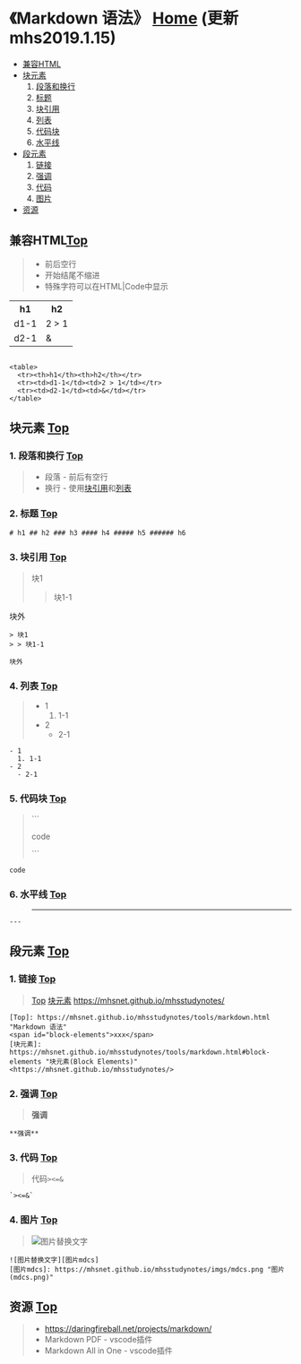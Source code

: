 # 《Markdown 语法》 [Home] (更新 mhs2019.1.15)

- [兼容HTML]
- [块元素]
  1. [段落和换行]
  2. [标题]
  3. [块引用]
  4. [列表]
  5. [代码块]
  6. [水平线]
- [段元素]
  1. [链接]
  2. [强调]
  3. [代码]
  4. [图片]
- [资源]

## <span id="inline-html">兼容HTML</span>[Top]
> - 前后空行
> - 开始结尾不缩进
> - 特殊字符可以在HTML|Code中显示

<table>
  <tr><th>h1</th><th>h2</th></tr>
  <tr><td>d1-1</td><td>2 > 1</td></tr>
  <tr><td>d2-1</td><td>&</td></tr>
</table>

```

<table>
  <tr><th>h1</th><th>h2</th></tr>
  <tr><td>d1-1</td><td>2 > 1</td></tr>
  <tr><td>d2-1</td><td>&</td></tr>
</table>

```

## <span id="block-elements">块元素</span> [Top]

### 1. <span id="paragraphs-line">段落和换行</span> [Top]
> - 段落 - 前后有空行
> - 换行 - 使用[块引用]和[列表]

### 2. <span id="headers">标题</span> [Top]
```
# h1 ## h2 ### h3 #### h4 ##### h5 ###### h6
```

### 3. <span id="block-quotes">块引用</span> [Top]
> 块1
> > 块1-1

块外
```
> 块1
> > 块1-1

块外
```

### 4. <span id="lists">列表</span> [Top]
> - 1
>   1. 1-1
> - 2
>   - 2-1
```
- 1
  1. 1-1
- 2
  - 2-1
```

### 5. <span id="code-blocks">代码块</span> [Top]
> \`\`\`
> 
> code
> 
> \`\`\`
```
code
``` 

### 6. <span id="horizontal-rules">水平线</span> [Top]
> ---
```  
---
```

## <span id="span-elements">段元素</span> [Top]

### 1. <span id="links">链接</span> [Top]
> [Top]
> [块元素]
> <https://mhsnet.github.io/mhsstudynotes/>
```  
[Top]: https://mhsnet.github.io/mhsstudynotes/tools/markdown.html "Markdown 语法"
<span id="block-elements">xxx</span>
[块元素]: https://mhsnet.github.io/mhsstudynotes/tools/markdown.html#block-elements "块元素(Block Elements)"
<https://mhsnet.github.io/mhsstudynotes/>
```

### 2. <span id="emphasis">强调</span> [Top]
> **强调**
```  
**强调**
```

### 3. <span id="code">代码</span> [Top]
> 代码`><=&`
```
`><=&`
```

### 4. <span id="images">图片</span> [Top]
> ![图片替换文字][图片mdcs]
```
![图片替换文字][图片mdcs]
[图片mdcs]: https://mhsnet.github.io/mhsstudynotes/imgs/mdcs.png "图片(mdcs.png)"
```

## <span id="resources">资源</span> [Top]
> - <https://daringfireball.net/projects/markdown/>
> - Markdown PDF - vscode插件
> - Markdown All in One - vscode插件 

##
[Home]: https://mhsnet.github.io/mhsstudynotes/ "《MHS技术栈学习笔记》"

[Top]: https://mhsnet.github.io/mhsstudynotes/tools/markdown.html "《Markdown 语法》"

[兼容HTML]: https://mhsnet.github.io/mhsstudynotes/tools/markdown.html#inline-html "兼容HTML(Inline HTML)"

[块元素]: https://mhsnet.github.io/mhsstudynotes/tools/markdown.html#block-elements "块元素(Block Elements)"
[段落和换行]: https://mhsnet.github.io/mhsstudynotes/tools/markdown.html#paragraphs-line "段落和换行(Paragraphs And Line Breaks)"
[标题]: https://mhsnet.github.io/mhsstudynotes/tools/markdown.html#headers "标题(Headers)"
[块引用]: https://mhsnet.github.io/mhsstudynotes/tools/markdown.html#block-quotes "块引用(Block Quotes)"
[列表]: https://mhsnet.github.io/mhsstudynotes/tools/markdown.html#lists "列表(Lists)"
[代码块]: https://mhsnet.github.io/mhsstudynotes/tools/markdown.html#code-blocks "代码块(Code Blocks)"
[水平线]: https://mhsnet.github.io/mhsstudynotes/tools/markdown.html#horizontal-rules "水平线(Horizontal Rules)"

[段元素]: https://mhsnet.github.io/mhsstudynotes/tools/markdown.html#span-elements "段元素(Span Elements)"
[链接]: https://mhsnet.github.io/mhsstudynotes/tools/markdown.html#links "链接(Links)"
[强调]: https://mhsnet.github.io/mhsstudynotes/tools/markdown.html#emphasis "强调(Emphasis)"
[代码]: https://mhsnet.github.io/mhsstudynotes/tools/markdown.html#code "代码(Code)"
[图片]: https://mhsnet.github.io/mhsstudynotes/tools/markdown.html#images "图片(Images)"

[资源]: https://mhsnet.github.io/mhsstudynotes/tools/markdown.html#resources "资源(Resources)"

[图片mdcs]: https://mhsnet.github.io/mhsstudynotes/imgs/mdcs.png "图片(mdcs.png)"